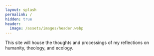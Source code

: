 ```yaml
---
layout: splash
permalink: /
hidden: true
header:
  image: /assets/images/header.webp
---
```


This site will house the thoughts and processings of my reflections on humanity, theology, and ecology.
